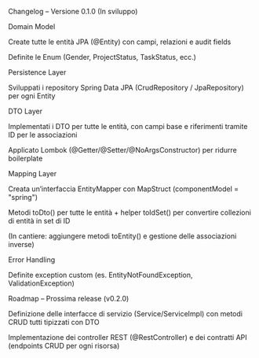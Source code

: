 Changelog – Versione 0.1.0 (In sviluppo)

Domain Model

Create tutte le entità JPA (@Entity) con campi, relazioni e audit fields

Definite le Enum (Gender, ProjectStatus, TaskStatus, ecc.)

Persistence Layer

Sviluppati i repository Spring Data JPA (CrudRepository / JpaRepository) per ogni Entity

DTO Layer

Implementati i DTO per tutte le entità, con campi base e riferimenti tramite ID per le associazioni

Applicato Lombok (@Getter/@Setter/@NoArgsConstructor) per ridurre boilerplate

Mapping Layer

Creata un’interfaccia EntityMapper con MapStruct (componentModel = "spring")

Metodi toDto() per tutte le entità + helper toIdSet() per convertire collezioni di entità in set di ID

(In cantiere: aggiungere metodi toEntity() e gestione delle associazioni inverse)

Error Handling

Definite exception custom (es. EntityNotFoundException, ValidationException)

Roadmap – Prossima release (v0.2.0)

Definizione delle interfacce di servizio (Service/ServiceImpl) con metodi CRUD tutti tipizzati con DTO

Implementazione dei controller REST (@RestController) e dei contratti API (endpoints CRUD per ogni risorsa)

